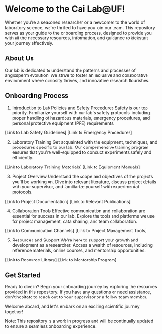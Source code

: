 # Welcome to the Cai Lab@UF! 

Whether you're a seasoned researcher or a newcomer to the world of laboratory science, we're thrilled to have you join our team. This repository serves as your guide to the onboarding process, designed to provide you with all the necessary resources, information, and guidance to kickstart your journey effectively.

## About Us

Our lab is dedicated to understand the patterns and processes of angiosperm evolution. We strive to foster an inclusive and collaborative environment where curiosity thrives, and innovative research flourishes.

## Onboarding Process
1. Introduction to Lab Policies and Safety Procedures
Safety is our top priority. Familiarize yourself with our lab's safety protocols, including proper handling of hazardous materials, emergency procedures, and personal protective equipment (PPE) requirements.

[Link to Lab Safety Guidelines]
[Link to Emergency Procedures]

2. Laboratory Training
Get acquainted with the equipment, techniques, and procedures specific to our lab. Our comprehensive training program ensures that you're well-equipped to conduct experiments safely and efficiently.

[Link to Laboratory Training Materials]
[Link to Equipment Manuals]

3. Project Overview
Understand the scope and objectives of the projects you'll be working on. Dive into relevant literature, discuss project details with your supervisor, and familiarize yourself with experimental protocols.

[Link to Project Documentation]
[Link to Relevant Publications]

4. Collaboration Tools
Effective communication and collaboration are essential for success in our lab. Explore the tools and platforms we use for project management, data sharing, and team collaboration.

[Link to Communication Channels]
[Link to Project Management Tools]

5. Resources and Support
We're here to support your growth and development as a researcher. Access a wealth of resources, including reference materials, online courses, and mentorship opportunities.

[Link to Resource Library]
[Link to Mentorship Program]

## Get Started
Ready to dive in? Begin your onboarding journey by exploring the resources provided in this repository. If you have any questions or need assistance, don't hesitate to reach out to your supervisor or a fellow team member.

Welcome aboard, and let's embark on an exciting scientific journey together!

Note: This repository is a work in progress and will be continually updated to ensure a seamless onboarding experience.




